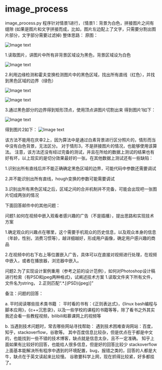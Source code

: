 # image_process

image_process.py
程序针对情景1进行，（情景1：背景为白色，拼接图片之间有缝隙 (如果是图片和文字拼接而成，比如，图片左边配上了文字，只需要分割出图片部分，文字部分需要过滤掉)
整体思路：
原图：

![Image text](https://github.com/ruitengchang/image_process/blob/master/test.jpg)

1.读取图片，讲图片中所有非背景区域设为黑色，背景区域设为白色

![Image text](https://github.com/ruitengchang/image_process/blob/master/white.jpg)

2.利用边缘检测和霍夫变换检测图片中的黑色区域，找出所有直线（红色），并找到黑色区域的边界（绿色）

![Image text](https://github.com/ruitengchang/image_process/blob/master/hough.jpg)

![Image text](https://github.com/ruitengchang/image_process/blob/master/result.jpg)

3.通过黑色部分的边界得到矩形顶点，使用顶点讲图片切割出来
得到图片1如下：

![Image text](https://github.com/ruitengchang/image_process/blob/master/new1.jpg)

得到图片2如下：
![Image text](https://github.com/ruitengchang/image_process/blob/master/new0.jpg)

该方法不能用在庆幸2上，因为算法中是通过白素背景进行区分照片的，情形而当中没有白色背景，无法区分。
对于情形3，不是拼接图片的情况，也能够使用该算法。
注意，该方法还没有经过完备的测试，并且在所给的数据上测试的结果也有好有坏，以上现实的是切分效果最好的一张。在其他数据上测试还有一些缺陷：

1.识别出所有直线后并不能正确确定黑色区域的边界，可能代码中参数还需要调试

2.并不能识别出所有直线，hough变换的参数可能需要调试

3.识别出所有黑色区域之后，区域之间的合并机制并不完备，可能会出现吧一张图片切成两张的情况



下面回答邮件中的其他问题：

问题1.如何在视频中嵌入观看者感兴趣的广告（不是插播），提出思路和实现技术方案

1.确定观众的兴趣点在哪里，这个需要手机观众的历史信息，以及观众本身的信息（年龄，性别，消费习惯等），越详细越好，形成用户画像，确定用户感兴趣的商品

2.在视频中的右下右上等位置嵌入广告，具体可以在直接对视频进行处理，在视频中嵌入，或者在播放器，浏览器中嵌入。


问题2.为了实现设计案例重用（参考之前的设计范例），如何对Photoshop设计稿进行检索（有PSD和jpeg两种格式)，试阐述技术方案
1.读取文件夹下所有文件，文件名为string，
2.正则匹配“.*\.[(PSD)(jpeg)]”

备注：问题的回答：

a. 平时阅读哪些技术类书籍 ：
平时看的书有：《正则表达式》，《linux bash编程与脚本应用》，《c++沉思录》，以及一些学校的课程的书籍等等，除了看书之外其实我还会看一些教程视频，bilibili和慕课网上的视频等

b. 当遇到技术问题时，常去哪些网站寻找帮助：
遇到技术困难查询网站：百度，知乎，stackoverflow，谷歌等。
其中百度信息比较杂，但是优点在于都是中文的，也能找到一些不错的技术博客，缺点就是信息太杂，且不一定准确。
知乎上面如果有比较好的回答，也能给人很多信息，但是好的回答比较少
stackoverflow上面基本能解决所有程序中遇到的环境配置，bug，报错之类的，回答的人都是大牛，缺点在于英文读起来比较慢。
谷歌要科学上网，现在抓得比较紧，好多都挂了。

